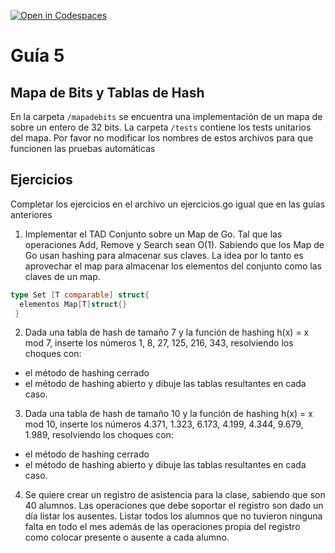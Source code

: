 [![Open in Codespaces](https://classroom.github.com/assets/launch-codespace-7f7980b617ed060a017424585567c406b6ee15c891e84e1186181d67ecf80aa0.svg)](https://classroom.github.com/open-in-codespaces?assignment_repo_id=10833812)
# Guía 5
## Mapa de Bits y Tablas de Hash

En la carpeta `/mapadebits` se encuentra una implementación de un mapa de sobre un entero de 32 bits.
La carpeta `/tests` contiene los tests unitarios del mapa. Por favor no modificar los nombres de estos archivos para que funcionen las pruebas automáticas

## Ejercicios

Completar los ejercicios en el archivo un ejercicios.go igual que en las guías anteriores

1. Implementar el TAD Conjunto sobre un Map de Go. Tal que las operaciones Add, Remove y Search sean O(1). Sabiendo que los Map de Go usan hashing para almacenar sus claves. La idea por lo tanto es aprovechar el map para almacenar los elementos del conjunto como las claves de un map.
```go
type Set [T comparable] struct{
  elementos Map[T]struct{}
 }
 ```
  

2. Dada una tabla de hash de tamaño 7 y la función de hashing h(x) = x mod 7, inserte los números 1, 8, 27, 125, 216, 343, resolviendo los choques con:
  - el método de hashing cerrado
  - el método de hashing abierto
y dibuje las tablas resultantes en cada caso.

3. Dada una tabla de hash de tamaño 10 y la función de hashing h(x) = x mod 10, inserte los números 4.371, 1.323, 6.173, 4.199, 4.344, 9.679, 1.989, resolviendo los choques con:
  - el método de hashing cerrado
  - el método de hashing abierto
y dibuje las tablas resultantes en cada caso.

4. Se quiere crear un registro de asistencia para la clase, sabiendo que son 40 alumnos. Las operaciones que debe soportar el registro son dado un día listar los ausentes. Listar todos los alumnos que no tuvieron ninguna falta en todo el mes además de las operaciones propia del registro como colocar presente o ausente a cada alumno.


